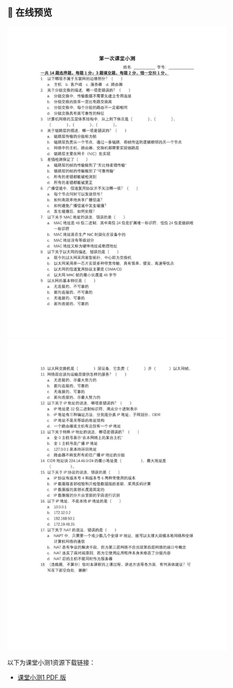 ## 📒 在线预览

![page 1](./Quiz1/1.jpg)
![page 2](./Quiz1/2.jpg)

以下为课堂小测1资源下载链接：

- [课堂小测1 PDF 版](/Quiz/Quiz1.pdf)